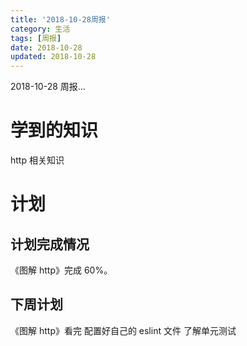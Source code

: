 ```yaml
---
title: '2018-10-28周报'
category: 生活
tags: [周报]
date: 2018-10-28
updated: 2018-10-28
---
```


2018-10-28 周报...

<!-- more -->

# 学到的知识

http 相关知识

# 计划

## 计划完成情况

《图解 http》完成 60%。

## 下周计划

《图解 http》看完
配置好自己的 eslint 文件
了解单元测试
